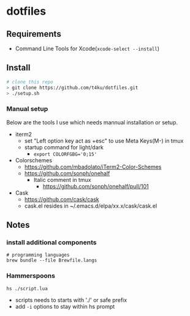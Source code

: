dotfiles
=======

Requirements
------------

* Command Line Tools for Xcode(```xcode-select --install```)

Install
-------

```bash
# clone this repo
> git clone https://github.com/t4ku/dotfiles.git
> ./setup.sh
```

### Manual setup

Below are the tools I use which needs mannual installation or setup.

- iterm2
  - set "Left option key act as +esc" to use Meta Keys(M-) in tmux
  - startup command for light/dark
    - `export COLORFGBG='0;15'`
- Colorschemes
  - https://github.com/mbadolato/iTerm2-Color-Schemes
  - https://github.com/sonph/onehalf
    - Italic comment in tmux
      - https://github.com/sonph/onehalf/pull/101
- Cask
  - https://github.com/cask/cask
  - cask.el resides in ~/.emacs.d/elpa/xx.x/cask/cask.el

Notes
---------

### install additional components

```
# programming languages
brew bundle --file Brewfile.langs
```

### Hammerspoons

```
hs ./script.lua
```

- scripts needs to starts with './' or safe prefix
- add `-i` options to stay within hs prompt
